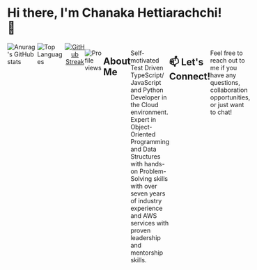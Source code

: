 # Hi there, I'm Chanaka Hettiarachchi! 👋

<dic style="display: flex; gap: 30">
<div style="display: flex; justify-content: space-between; width: 100%; margin-bottom: 30px;">
  <img src="https://github-readme-stats.vercel.app/api?username=chanakaHetti&show_icons=true&theme=radical" alt="Anurag's GitHub stats" style="width: 50%; height: auto;" />
  <img src="https://github-readme-stats.vercel.app/api/top-langs/?username=chanakaHetti&layout=compact&theme=radical&langs_count=10" alt="Top Languages" style="width: 48%; height: auto;" />
</div>

<br />


<div style="text-align: center; margin-bottom: 30px;">
  <a href="https://git.io/streak-stats">
    <img src="https://github-readme-streak-stats.herokuapp.com?user=chanakaHetti&theme=radical&border_radius=4&card_width=668&type=png" alt="GitHub Streak" style="max-width: 100%; height: auto;" />
  </a>
</div>

<br />

![Profile views](https://komarev.com/ghpvc/?username=chanakaHetti&color=blue)

</div>

## About Me

Self-motivated Test Driven TypeScript/ JavaScript and Python Developer in the Cloud environment. Expert in Object-Oriented Programming and Data Structures with hands-on Problem-Solving skills with over seven years of industry experience and AWS services with proven leadership and mentorship skills.

<p align="left">
  <a href="https://www.typescriptlang.org/" target="_blank"> <img src="https://raw.githubusercontent.com/github/explore/main/topics/typescript/typescript.png" alt="typescript" width="40" height="40"/> </a>
  <a href="https://developer.mozilla.org/en-US/docs/Web/JavaScript" target="_blank"> <img src="https://raw.githubusercontent.com/github/explore/main/topics/javascript/javascript.png" alt="javascript" width="40" height="40"/> </a>
  <a href="https://reactjs.org/" target="_blank"> <img src="https://raw.githubusercontent.com/github/explore/main/topics/react/react.png" alt="react" width="40" height="40"/> </a>
  <a href="https://angular.io" target="_blank"> <img src="https://raw.githubusercontent.com/github/explore/main/topics/angular/angular.png" alt="angular" width="40" height="40"/> </a>
  <a href="https://nextjs.org/" target="_blank"> <img src="https://raw.githubusercontent.com/github/explore/main/topics/nextjs/nextjs.png" alt="nextjs" width="40" height="40"/> </a>
  <a href="https://vuejs.org/" target="_blank"> <img src="https://raw.githubusercontent.com/github/explore/main/topics/vue/vue.png" alt="vuejs" width="40" height="40"/> </a>
  <a href="https://nodejs.org" target="_blank"> <img src="https://raw.githubusercontent.com/github/explore/main/topics/nodejs/nodejs.png" alt="nodejs" width="40" height="40"/> </a>
  <a href="https://expressjs.com" target="_blank"> <img src="https://raw.githubusercontent.com/github/explore/main/topics/express/express.png" alt="express" width="40" height="40"/> </a>
  <a href="https://www.python.org" target="_blank"> <img src="https://raw.githubusercontent.com/github/explore/main/topics/python/python.png" alt="python" width="40" height="40"/> </a>
  <a href="https://www.djangoproject.com/" target="_blank"> <img src="https://raw.githubusercontent.com/github/explore/main/topics/django/django.png" alt="django" width="40" height="40"/> </a>
</p>


## 📫 Let's Connect!


<p align="left">
  <a href="https://www.linkedin.com/in/chanaka-hettiarachchi/" target="_blank">
      <img align="center" src="https://raw.githubusercontent.com/devicons/devicon/master/icons/linkedin/linkedin-original.svg" alt="linkedin" height="30" width="40" />
  </a>
  <a href="https://chanaka.co.uk/" target="_blank">
    <img align="center" src="https://raw.githubusercontent.com/github/explore/main/topics/html/html.png" alt="website" height="30" width="40" />
  </a>
  <a href="https://stackoverflow.com/users/8860607/c-ha" target="_blank">
    <img align="center" src="https://raw.githubusercontent.com/devicons/devicon/master/icons/stackoverflow/stackoverflow-original.svg" alt="stackoverflow" height="30" width="40" />
  </a>
</p>

Feel free to reach out to me if you have any questions, collaboration opportunities, or just want to chat!



